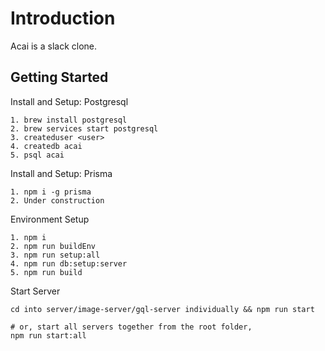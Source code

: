 # Introduction

Acai is a slack clone.

## Getting Started

Install and Setup: Postgresql

```
1. brew install postgresql
2. brew services start postgresql
3. createduser <user>
4. createdb acai
5. psql acai
```

Install and Setup: Prisma

```
1. npm i -g prisma
2. Under construction
```

Environment Setup

```
1. npm i 
2. npm run buildEnv
3. npm run setup:all
4. npm run db:setup:server
5. npm run build
```

Start Server

```
cd into server/image-server/gql-server individually && npm run start

# or, start all servers together from the root folder,
npm run start:all
```


